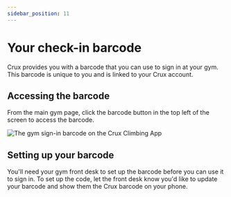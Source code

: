```yaml
---
sidebar_position: 11
---
```


# Your check-in barcode

Crux provides you with a barcode that you can use to sign in at your gym. This barcode is unique to you and is linked to your Crux account.

## Accessing the barcode

From the main gym page, click the barcode button in the top left of the screen to access the barcode.

<img src="/img/barcode.png" alt="The gym sign-in barcode on the Crux Climbing App" class="screenshot" />

## Setting up your barcode

You'll need your gym front desk to set up the barcode before you can use it to sign in. To set up the code, let the front desk know you'd like to update your barcode and show them the Crux barcode on your phone.
